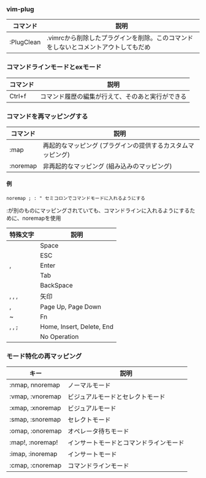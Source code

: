 ### vim-plug
| コマンド | 説明 |
| --- | --- |
| :PlugClean | .vimrcから削除したプラグインを削除。このコマンドをしないとコメントアウトしてもだめ |

### コマンドラインモードとexモード
| コマンド | 説明 |
| --- | --- |
| Ctrl+f | コマンド履歴の編集が行えて、そのあと実行ができる |

### コマンドを再マッピングする
| コマンド | 説明 |
| --- | --- |
| :map | 再起的なマッピング (プラグインの提供するカスタムマッピング) |
| :noremap | 非再起的なマッピング (組み込みのマッピング) |

#### 例
~~~
noremap ; : " セミコロンでコマンドモードに入れるようにする
~~~

:が別のものにマッピングされていても、コマンドラインに入れるようにするために、noremapを使用

| 特殊文字 | 説明 |
| ---- | ---- |
| <space> | Space |
| <esc> | ESC |
| <cr>, <enter> | Enter |
| <tab> | Tab |
| <bs> | BackSpace |
| <up>, <down>, <left>, <right> | 矢印 |
| <pageup>, <pagedown> | Page Up, Page Down |
| <f1> ~ <f12> | Fn |
| <home>, <insert>, <del>, <end> | Home, Insert, Delete, End |
| <nop> | No Operation |

### モード特化の再マッピング
| キー | 説明 |
| ---- | ---- |
| :nmap, nnoremap | ノーマルモード |
| :vmap, :vnoremap | ビジュアルモードとセレクトモード |
| :xmap, :xnoremap | ビジュアルモード |
| :smap, :snoremap | セレクトモード |
| :omap, :onoremap | オペレータ待ちモード |
| :map!, :noremap! | インサートモードとコマンドラインモード |
| :imap, :inoremap | インサートモード |
| :cmap, :cnoremap | コマンドラインモード |

